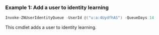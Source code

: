 ### Example 1: Add a user to identity learning
```powershell
Invoke-ZNUserIdentityQueue -UserId @("u:a:4UydfhAS") -QueueDays 14

```

This cmdlet adds a user to identity learning.

